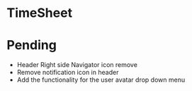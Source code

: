 # TimeSheet

# Pending

* Header Right side Navigator icon remove
* Remove notification icon in header
* Add the functionality for the user avatar drop down menu